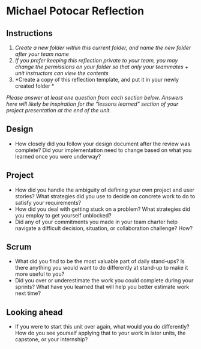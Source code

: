 # Michael Potocar Reflection

## Instructions

1. *Create a new folder within this current folder, and name the new folder
   after your team name*
2. *If you prefer keeping this reflection private to your team, you may change
   the permissions on your folder so that only your teammates + unit instructors
   can view the contents*
3. *Create a copy of this reflection template, and put it in your newly created
   folder *

*Please answer at least one question from each section below. Answers here will
likely be inspiration for the “lessons learned” section of your project
presentation at the end of the unit.*

## Design

* How closely did you follow your design document after the review was complete?
Did your implementation need to change based on what you learned once you were
underway? 

## Project

* How did you handle the ambiguity of defining your own project and user
  stories? What strategies did you use to decide on concrete work to do to
  satisfy your requirements?
* How did you deal with getting stuck on a problem? What strategies did you
  employ to get yourself unblocked?
* Did any of your commitments you made in your team charter help navigate a
  difficult decision, situation, or collaboration challenge? How?

## Scrum

* What did you find to be the most valuable part of daily stand-ups? Is there
  anything you would want to do differently at stand-up to make it more useful
  to you?
* Did you over or underestimate the work you could complete during your sprints?
  What have you learned that will help you better estimate work next time?

## Looking ahead

* If you were to start this unit over again, what would you do differently? How
  do you see yourself applying that to your work in later units, the capstone,
  or your internship?
